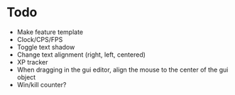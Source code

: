 # Todo

-   Make feature template
-   Clock/CPS/FPS
-   Toggle text shadow
-   Change text alignment (right, left, centered)
-   XP tracker
-   When dragging in the gui editor, align the mouse to the center of the gui object
-   Win/kill counter?
